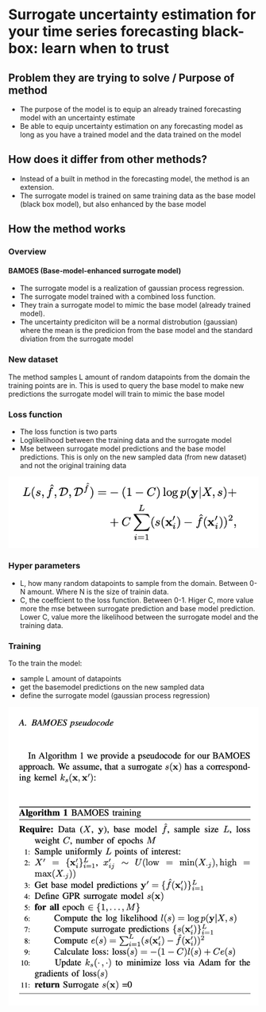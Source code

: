 # Surrogate uncertainty estimation for your time series forecasting black-box: learn when to trust

## Problem they are trying to solve / Purpose of method

- The purpose of the model is to equip an already trained forecasting model with an uncertainty estimate
- Be able to equip uncertainty estimation on any forecasting model as long as you have a trained model and the data trained on the model

## How does it differ from other methods?

- Instead of a built in method in the forecasting model, the method is an extension. 
- The surrogate model is trained on same training data as the base model (black box model), but also enhanced by the base model

## How the method works

### Overview

#### BAMOES (Base-model-enhanced surrogate model)

- The surrogate model is a realization of gaussian process regression. 
- The surrogate model trained with a combined loss function. 
- They train a surrogate model to mimic the base model (already trained  model). 
- The uncertainty prediciton will be a normal distrobution (gaussian) where the mean is the predicion from the base model and the standard diviation from the surrogate model

### New dataset

The method samples L amount of random datapoints from the domain the training points are in. This is used to query the base model to make new predictions the surrogate model will train to mimic the base model

### Loss function

- The loss function is two parts
- Loglikelihood between the training data and the surrogate model
- Mse between surrogate model predictions and the base model predictions. This is only on the new sampled data (from new dataset) and not the original training data

![Combined loss function](figures/BAMOES-loss.png)

### Hyper parameters

- L, how many random datapoints to sample from the domain. Between 0-N amount. Where N is the size of trainin data.
- C, the coeffcient to the loss function. Between 0-1. Higer C, more value more the mse between surrogate prediction and base model prediction. Lower C, value more the likelihood between the surrogate model and the training data.

### Training

To the train the model:

- sample L amount of datapoints
- get the basemodel predictions on the new sampled data
- define the surrogate model (gaussian process regression)

![BAMOEs pseudocode](figures/BAMOES-pseudo.png)
